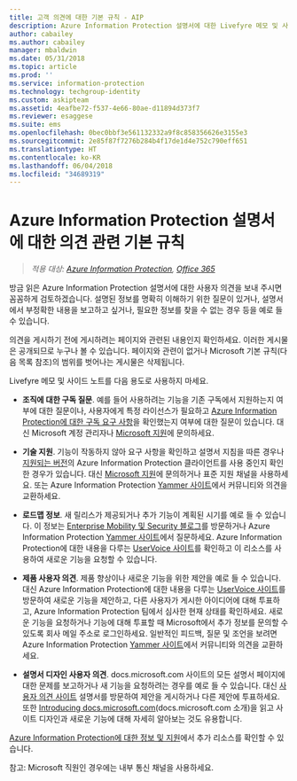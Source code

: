```yaml
---
title: 고객 의견에 대한 기본 규칙 - AIP
description: Azure Information Protection 설명서에 대한 Livefyre 메모 및 사이드바의 범위 및 용도
author: cabailey
ms.author: cabailey
manager: mbaldwin
ms.date: 05/31/2018
ms.topic: article
ms.prod: ''
ms.service: information-protection
ms.technology: techgroup-identity
ms.custom: askipteam
ms.assetid: 4eafbe72-f537-4e66-80ae-d11894d373f7
ms.reviewer: esaggese
ms.suite: ems
ms.openlocfilehash: 0bec0bbf3e561132332a9f8c858356626e3155e3
ms.sourcegitcommit: 2e85f87f7276b284b4f17de1d4e752c790eff651
ms.translationtype: HT
ms.contentlocale: ko-KR
ms.lasthandoff: 06/04/2018
ms.locfileid: "34689319"
---
```

# <a name="house-rules-for-comments-on-the-azure-information-protection-documentation"></a>Azure Information Protection 설명서에 대한 의견 관련 기본 규칙

>*적용 대상: [Azure Information Protection](https://azure.microsoft.com/pricing/details/information-protection), [Office 365](http://download.microsoft.com/download/E/C/F/ECF42E71-4EC0-48FF-AA00-577AC14D5B5C/Azure_Information_Protection_licensing_datasheet_EN-US.pdf)*

방금 읽은 Azure Information Protection 설명서에 대한 사용자 의견을 보내 주시면 꼼꼼하게 검토하겠습니다. 설명된 정보를 명확히 이해하기 위한 질문이 있거나, 설명서에서 부정확한 내용을 보고하고 싶거나, 필요한 정보를 찾을 수 없는 경우 등을 예로 들 수 있습니다. 

의견을 게시하기 전에 게시하려는 페이지와 관련된 내용인지 확인하세요. 이러한 게시물은 공개되므로 누구나 볼 수 있습니다. 페이지와 관련이 없거나 Microsoft 기본 규칙(다음 목록 참조)의 범위를 벗어나는 게시물은 삭제됩니다.
 
Livefyre 메모 및 사이드 노트를 다음 용도로 사용하지 마세요.
 
- **조직에 대한 구독 질문**. 예를 들어 사용하려는 기능을 기존 구독에서 지원하는지 여부에 대한 질문이나, 사용자에게 특정 라이선스가 필요하고 [Azure Information Protection에 대한 구독 요구 사항](./get-started/requirements.md#subscription-for-azure-information-protection)을 확인했는지 여부에 대한 질문이 있습니다. 대신 Microsoft 계정 관리자나 [Microsoft 지원](./get-started/information-support.md#to-contact-microsoft-support)에 문의하세요.
    
- **기술 지원**. 기능이 작동하지 않아 요구 사항을 확인하고 설명서 지침을 따른 경우나 [지원되는 버전](./rms-client/client-version-release-history.md#servicing-information-and-timelines)의 Azure Information Protection 클라이언트를 사용 중인지 확인한 경우가 있습니다. 대신 [Microsoft 지원](./get-started/information-support.md#to-contact-microsoft-support)에 문의하거나 표준 지원 채널을 사용하세요. 또는 Azure Information Protection [Yammer 사이트](https://www.yammer.com/AskIPTeam)에서 커뮤니티와 의견을 교환하세요.

- **로드맵 정보**. 새 릴리스가 제공되거나 추가 기능이 계획된 시기를 예로 들 수 있습니다. 이 정보는 [Enterprise Mobility 및 Security 블로그](https://cloudblogs.microsoft.com/enterprisemobility/?product=azure-information-protection,azure-rights-management-services)를 방문하거나 Azure Information Protection [Yammer 사이트](https://www.yammer.com/AskIPTeam)에서 질문하세요. Azure Information Protection에 대한 내용을 다루는 [UserVoice 사이트](https://msip.uservoice.com)를 확인하고 이 리소스를 사용하여 새로운 기능을 요청할 수 있습니다.

- **제품 사용자 의견**. 제품 향상이나 새로운 기능을 위한 제안을 예로 들 수 있습니다. 대신 Azure Information Protection에 대한 내용을 다루는 [UserVoice 사이트](https://msip.uservoice.com)를 방문하여 새로운 기능을 제안하고, 다른 사용자가 게시한 아이디어에 대해 투표하고, Azure Information Protection 팀에서 심사한 현재 상태를 확인하세요. 새로운 기능을 요청하거나 기능에 대해 투표할 때 Microsoft에서 추가 정보를 문의할 수 있도록 회사 메일 주소로 로그인하세요. 일반적인 피드백, 질문 및 조언을 보려면 Azure Information Protection [Yammer 사이트](https://www.yammer.com/AskIPTeam)에서 커뮤니티와 의견을 교환하세요. 

- **설명서 디자인 사용자 의견**. docs.microsoft.com 사이트의 모든 설명서 페이지에 대한 문제를 보고하거나 새 기능을 요청하려는 경우를 예로 들 수 있습니다. 대신 [사용자 의견 사이트](https://msdocs.uservoice.com/forums/364242-general-site-feedback) 설명서를 방문하여 제안을 게시하거나 다른 제안에 투표하세요. 또한 [Introducing docs.microsoft.com](/teamblog/introducing-docs-microsoft-com/)(docs.microsoft.com 소개)을 읽고 사이트 디자인과 새로운 기능에 대해 자세히 알아보는 것도 유용합니다.

[Azure Information Protection에 대한 정보 및 지원](./get-started/information-support.md)에서 추가 리소스를 확인할 수 있습니다. 

참고: Microsoft 직원인 경우에는 내부 통신 채널을 사용하세요.

